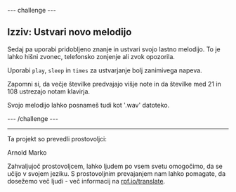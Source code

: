 --- challenge ---

## Izziv: Ustvari novo melodijo

Sedaj pa uporabi pridobljeno znanje in ustvari svojo lastno melodijo. To je lahko hišni zvonec, telefonsko zonjenje ali zvok opozorila.

Uporabi `play`, `sleep` in `times` za ustvarjanje bolj zanimivega napeva.

Zapomni si, da večje številke predvajajo višje note in da številke med 21 in 108 ustrezajo notam klavirja.

Svojo melodijo lahko posnameš tudi kot '.wav' datoteko.

--- /challenge ---

***

Ta projekt so prevedli prostovoljci:

Arnold Marko

Zahvaljujoč prostovoljcem, lahko ljudem po vsem svetu omogočimo, da se učijo v svojem jeziku. S prostovoljnim prevajanjem nam lahko pomagate, da dosežemo več ljudi - več informacij na [rpf.io/translate](https://rpf.io/translate).